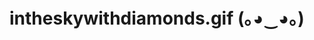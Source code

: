 # intheskywithdiamonds.gif (｡◕‿◕｡)

<script src="https://gist.github.com/lucylow/7308a09648b6bdb8de19148a4c09ba1e.js"></script>

